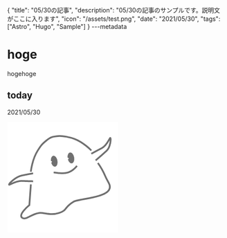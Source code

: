 {
  "title": "05/30の記事",
  "description": "05/30の記事のサンプルです。説明文がここに入ります",
  "icon": "/assets/test.png",
  "date": "2021/05/30",
  "tags": ["Astro", "Hugo", "Sample"]
}
---metadata

# hoge
hogehoge

## today
2021/05/30

![img](/assets/test.png)